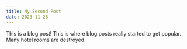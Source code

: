 ```yaml
---
title: My Second Post
date: 2023-11-28
---
```


This is a blog post! This is where blog posts really started to get popular. Many hotel rooms are destroyed.
